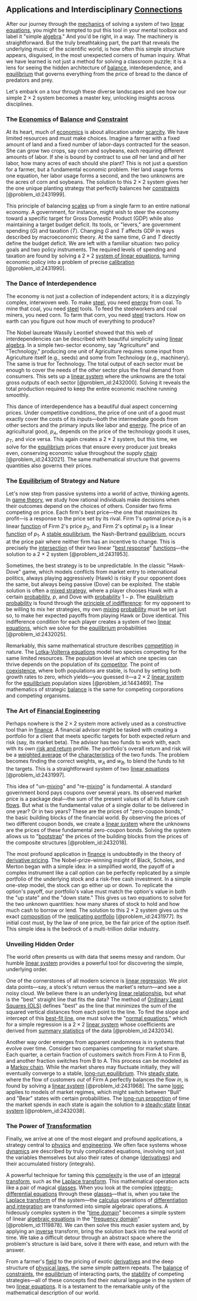 ## Applications and Interdisciplinary [Connections](@article_id:193345)

After our journey through the [mechanics](@article_id:151174) of solving a system of two [linear equations](@article_id:150993), you might be tempted to put this tool in your mental toolbox and label it "simple [algebra](@article_id:155968)." And you'd be right, in a way. The machinery is straightforward. But the truly breathtaking part, the part that reveals the underlying music of the scientific world, is how often this simple structure appears, disguised, in the most unexpected corners of human inquiry. What we have learned is not just a method for solving a classroom puzzle; it is a lens for seeing the hidden architecture of [balance](@article_id:169031), interdependence, and [equilibrium](@article_id:144554) that governs everything from the price of bread to the dance of predators and prey.

Let's embark on a tour through these diverse landscapes and see how our simple $2 \times 2$ system becomes a master key, unlocking insights across disciplines.

### The [Economics](@article_id:271560) of [Balance](@article_id:169031) and [Constraint](@article_id:203363)

At its heart, much of [economics](@article_id:271560) is about allocation under [scarcity](@article_id:139346). We have limited resources and must make choices. Imagine a farmer with a fixed amount of land and a fixed number of labor-days contracted for the season. She can grow two crops, say corn and soybeans, each requiring different amounts of labor. If she is bound by contract to use *all* her land and *all* her labor, how many acres of each should she plant? This is not just a question for a farmer, but a fundamental economic problem. Her land usage forms one equation, her labor usage forms a second, and the two unknowns are the acres of corn and soybeans. The solution to this $2 \times 2$ system gives her the one unique planting strategy that perfectly balances her [constraints](@article_id:149214) [@problem_id:2431999].

This principle of balancing [scales](@article_id:170403) up from a single farm to an entire national economy. A government, for instance, might wish to steer the economy toward a specific target for Gross Domestic Product (GDP) while also maintaining a target budget deficit. Its tools, or "levers," are government spending ($G$) and taxation ($T$). Changing $G$ and $T$ affects GDP in ways described by macroeconomic theory. At the same time, $G$ and $T$ directly define the budget deficit. We are left with a familiar situation: two policy goals and two policy instruments. The required levels of spending and taxation are found by solving a $2 \times 2$ [system of linear equations](@article_id:139922), turning economic policy into a problem of precise [calibration](@article_id:138698) [@problem_id:2431990].

### The Dance of Interdependence

The economy is not just a collection of independent actors; it is a dizzyingly complex, interwoven web. To make [steel](@article_id:138805), you need [energy](@article_id:149697) from coal. To mine that coal, you need [steel](@article_id:138805) tools. To feed the steelworkers and coal miners, you need corn. To farm that corn, you need [steel](@article_id:138805) tractors. How on earth can you figure out how much of everything to produce?

The Nobel laureate Wassily Leontief showed that this web of interdependencies can be described with beautiful simplicity using [linear algebra](@article_id:145246). In a simple two-sector economy, say "Agriculture" and "Technology," producing one unit of Agriculture requires some input from Agriculture itself (e.g., seeds) and some from Technology (e.g., machinery). The same is true for Technology. The total output of each sector must be enough to cover the needs of the *other* sector plus the final demand from consumers. This sets up a [linear system](@article_id:162641) where the unknowns are the total gross outputs of each sector [@problem_id:2432000]. Solving it reveals the total production required to keep the entire economic machine running smoothly.

This dance of interdependence has a beautiful dual aspect concerning prices. Under competitive conditions, the price of one unit of a good must exactly cover the costs of its inputs—both the intermediate goods from other sectors and the primary inputs like labor and [energy](@article_id:149697). The price of an agricultural good, $p_A$, depends on the price of the technology goods it uses, $p_T$, and vice versa. This again creates a $2 \times 2$ system, but this time, we solve for the [equilibrium](@article_id:144554) prices that ensure every producer just breaks even, conserving economic value throughout the supply [chain](@article_id:267135) [@problem_id:2432021]. The same mathematical structure that governs quantities also governs their prices.

### The [Equilibrium](@article_id:144554) of Strategy and Nature

Let's now step from passive systems into a world of active, thinking agents. In [game theory](@article_id:140236), we study how rational individuals make decisions when their outcomes depend on the choices of others. Consider two firms competing on price. Each firm's best price—the one that maximizes its profit—is a response to the price set by its rival. Firm 1's optimal price $p_1$ is a linear [function](@article_id:141001) of Firm 2's price $p_2$, and Firm 2's optimal $p_2$ is a linear [function](@article_id:141001) of $p_1$. A [stable equilibrium](@article_id:268985), the Nash-Bertrand [equilibrium](@article_id:144554), occurs at the price pair where neither firm has an incentive to change. This is precisely the [intersection](@article_id:159395) of their two linear "[best response](@article_id:272245)" [functions](@article_id:153927)—the solution to a $2 \times 2$ system [@problem_id:2431953].

Sometimes, the best strategy is to be unpredictable. In the classic "Hawk-Dove" game, which models conflicts from market entry to international politics, always playing aggressively (Hawk) is risky if your opponent does the same, but always being passive (Dove) can be exploited. The stable solution is often a [mixed strategy](@article_id:144767), where a player chooses Hawk with a certain [probability](@article_id:263106), $p$, and Dove with [probability](@article_id:263106) $1-p$. The [equilibrium probability](@article_id:187376) is found through the [principle of indifference](@article_id:264867): for my opponent to be willing to mix her strategies, my own [mixing](@article_id:182832) [probability](@article_id:263106) must be set just so, to make her expected payoffs from playing Hawk or Dove identical. This indifference condition for each player creates a system of two [linear equations](@article_id:150993), which we solve for the [equilibrium](@article_id:144554) probabilities [@problem_id:2432025].

Remarkably, this same mathematical structure describes [competition](@article_id:145031) in nature. The [Lotka-Volterra equations](@article_id:270332) model two species competing for the same limited resources. The population level at which one species can thrive depends on the population of its [competitor](@article_id:183283). The point of [coexistence](@article_id:185647), where both populations are stable, is found by setting both growth rates to zero, which yields—you guessed it—a $2 \times 2$ [linear system](@article_id:162641) for the [equilibrium](@article_id:144554) population sizes [@problem_id:1443469]. The mathematics of strategic [balance](@article_id:169031) is the same for competing corporations and competing organisms.

### The Art of [Financial Engineering](@article_id:136449)

Perhaps nowhere is the $2 \times 2$ system more actively used as a constructive tool than in [finance](@article_id:144433). A financial advisor might be tasked with creating a portfolio for a client that meets specific targets for both expected return and risk (say, its market beta). The advisor has two funds to work with, each with its own [risk and return](@article_id:138901) profile. The portfolio's overall return and risk will be a [weighted average](@article_id:143343) of the [characteristics](@article_id:193037) of the two funds. The problem becomes finding the correct weights, $w_A$ and $w_B$, to blend the funds to hit the targets. This is a straightforward system of two [linear equations](@article_id:150993) [@problem_id:2431997].

This idea of "un-[mixing](@article_id:182832)" and "re-[mixing](@article_id:182832)" is fundamental. A standard government bond pays coupons over several years. Its observed market price is a package deal—the sum of the present values of all its future cash [flows](@article_id:161297). But what is the fundamental value of a single dollar to be delivered in one year? Or in two years? These are the prices of "zero-coupon bonds," the basic building blocks of the financial world. By observing the prices of two different coupon bonds, we create a [linear system](@article_id:162641) where the unknowns are the prices of these fundamental zero-coupon bonds. Solving the system allows us to "[bootstrap](@article_id:164954)" the prices of the building blocks from the prices of the composite structures [@problem_id:2432018].

The most profound application in [finance](@article_id:144433) is undoubtedly in the theory of [derivative pricing](@article_id:143514). The Nobel-prize-winning insight of Black, Scholes, and Merton began with a simple idea: in a simplified world, the payoff of a complex instrument like a call option can be perfectly replicated by a simple portfolio of the underlying stock and a risk-free cash investment. In a simple one-step model, the stock can go either up or down. To replicate the option's payoff, our portfolio's value must match the option's value in both the "up state" and the "down state." This gives us two equations to solve for the two unknown quantities: how many shares of stock to hold and how much cash to borrow or lend. The solution to this $2 \times 2$ system gives us the exact [composition](@article_id:191561) of the [replicating portfolio](@article_id:145424) [@problem_id:2431977]. Its initial cost must, by the law of one price, be the fair price of the option itself. This simple idea is the bedrock of a multi-trillion dollar industry.

### Unveiling Hidden Order

The world often presents us with data that seems messy and random. Our humble [linear system](@article_id:162641) provides a powerful tool for discovering the simple, underlying order.

One of the cornerstones of all modern science is [linear regression](@article_id:141824). We plot data points—say, a stock's return versus the market's return—and see a noisy cloud. We believe there is an underlying [linear relationship](@article_id:267386), but what is the "best" straight line that fits the data? The method of [Ordinary Least Squares (OLS)](@article_id:162101) defines "best" as the line that minimizes the sum of the squared vertical distances from each point to the line. To find the slope and intercept of this [best-fit line](@article_id:147836), one must solve the "[normal equations](@article_id:141744)," which for a simple regression is a $2 \times 2$ [linear system](@article_id:162641) whose coefficients are derived from [summary statistics](@article_id:196285) of the data [@problem_id:2432034].

Another way order emerges from apparent randomness is in systems that evolve over time. Consider two companies competing for market share. Each quarter, a certain fraction of customers switch from Firm A to Firm B, and another fraction switches from B to A. This process can be modeled as a [Markov chain](@article_id:146702). While the market shares may fluctuate initially, they will eventually converge to a stable, [long-run equilibrium](@article_id:138549). This [steady state](@article_id:138759), where the flow of customers *out* of Firm A perfectly balances the flow *in*, is found by solving a [linear system](@article_id:162641) [@problem_id:2431968]. The same [logic](@article_id:266330) applies to models of market regimes, which might switch between "Bull" and "Bear" states with certain probabilities. The [long-run proportion](@article_id:276082) of time the market spends in each state is again the solution to a [steady-state](@article_id:261845) [linear system](@article_id:162641) [@problem_id:2432038].

### The Power of [Transformation](@article_id:139638)

Finally, we arrive at one of the most elegant and profound applications, a strategy central to [physics](@article_id:144980) and [engineering](@article_id:275179). We often face systems whose [dynamics](@article_id:163910) are described by truly complicated equations, involving not just the variables themselves but also their rates of change ([derivatives](@article_id:165970)) and their accumulated history (integrals).

A powerful technique for taming this [complexity](@article_id:265609) is the use of an [integral transform](@article_id:194928), such as the [Laplace transform](@article_id:158845). This mathematical operation acts like a pair of magical [glasses](@article_id:191493). When you look at the complex [integro-differential equations](@article_id:164556) through these [glasses](@article_id:191493)—that is, when you take the [Laplace transform](@article_id:158845) of the system—the [calculus](@article_id:145546) operations of [differentiation and integration](@article_id:141071) are transformed into simple algebraic operations. A hideously complex system in the "[time domain](@article_id:265912)" becomes a simple system of linear [algebraic equations](@article_id:272171) in the "[frequency domain](@article_id:159576)" [@problem_id:1119878]. We can then solve this much easier system and, by applying an [inverse](@article_id:260340) transform, bring the solution back into the real world of time. We take a difficult detour through an abstract space where the problem's structure is laid bare, solve it there with ease, and return with the answer.

From a farmer's [field](@article_id:151652) to the pricing of exotic [derivatives](@article_id:165970) and the deep structure of [physical laws](@article_id:267365), the same simple pattern repeats. The [balance](@article_id:169031) of [constraints](@article_id:149214), the [equilibrium](@article_id:144554) of interacting parts, the [stability](@article_id:142499) of competing strategies—all of these concepts find their natural language in the system of two [linear equations](@article_id:150993). It is a testament to the remarkable unity of the mathematical description of our world.